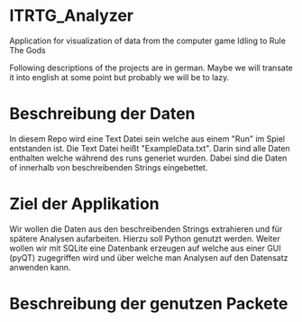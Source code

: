 # ITRTG_Analyzer
Application for visualization of data from the computer game Idling to Rule The Gods

Following descriptions of the projects are in german. Maybe we will transate it into english at some point but probably we will be to lazy.

# Beschreibung der Daten

In diesem Repo wird eine Text Datei sein welche aus einem "Run" im Spiel entstanden ist. Die Text Datei heißt "ExampleData.txt". Darin sind alle Daten enthalten welche
während des runs generiet wurden. Dabei sind die Daten of innerhalb von beschreibenden Strings eingebettet.

# Ziel der Applikation

Wir wollen die Daten aus den beschreibenden Strings extrahieren und für spätere Analysen aufarbeiten. Hierzu soll Python genutzt werden. Weiter wollen wir mit SQLite eine Datenbank erzeugen auf welche aus einer GUI (pyQT) zugegriffen wird und über welche man Analysen auf den Datensatz anwenden kann.

# Beschreibung der genutzen Packete

